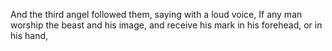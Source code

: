 And the third angel followed them, saying with a loud voice, If any man worship the beast and his image, and receive his mark in his forehead, or in his hand,

